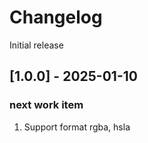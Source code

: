 # Changelog

Initial release
## [1.0.0] - 2025-01-10

### next work item
1. Support format rgba, hsla
